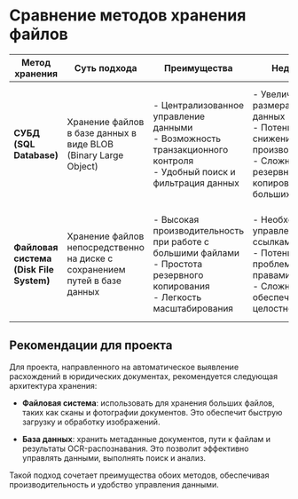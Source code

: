 # Сравнение методов хранения файлов

| Метод хранения | Суть подхода | Преимущества | Недостатки | Применение в проекте |
|----------------|-------------|--------------|------------|----------------------|
| **СУБД (SQL Database)** | Хранение файлов в базе данных в виде BLOB (Binary Large Object) | - Централизованное управление данными<br>- Возможность транзакционного контроля<br>- Удобный поиск и фильтрация данных | - Увеличение размера базы данных<br>- Потенциальное снижение производительности<br>- Сложность резервного копирования больших данных | Подходит для хранения структурированных данных и метаданных документов. Однако для больших файлов (например, сканов) может быть неэффективным. |
| **Файловая система (Disk File System)** | Хранение файлов непосредственно на диске с сохранением путей в базе данных | - Высокая производительность при работе с большими файлами<br>- Простота резервного копирования<br>- Легкость масштабирования | - Необходимость управления ссылками на файлы<br>- Потенциальные проблемы с правами доступа<br>- Сложность обеспечения целостности данных | Рекомендуется для хранения больших файлов, таких как сканы документов. Метаданные и пути к файлам могут храниться в базе данных для облегчения поиска и управления. |

## Рекомендации для проекта

Для проекта, направленного на автоматическое выявление расхождений в юридических документах, рекомендуется следующая архитектура хранения:

- **Файловая система**: использовать для хранения больших файлов, таких как сканы и фотографии документов. Это обеспечит быструю загрузку и обработку изображений.

- **База данных**: хранить метаданные документов, пути к файлам и результаты OCR-распознавания. Это позволит эффективно управлять данными, выполнять поиск и анализ.

Такой подход сочетает преимущества обоих методов, обеспечивая производительность и удобство управления данными.
